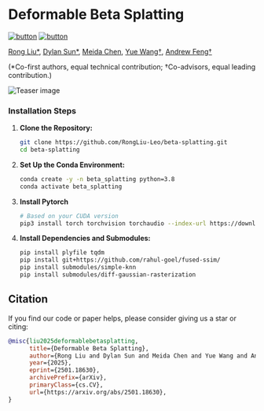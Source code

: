 # Deformable Beta Splatting

[![button](https://img.shields.io/badge/Project%20Website-orange?style=for-the-badge)](https://rongliu-leo.github.io/beta-splatting/)
[![button](https://img.shields.io/badge/Paper-blue?style=for-the-badge)](https://arxiv.org/abs/2501.18630)

<span class="author-block">
  <a href="https://rongliu-leo.github.io/">Rong Liu*</a>,
</span>
<span class="author-block">
  <a href=""> Dylan Sun*</a>,
</span>
<span class="author-block">
  <a href="https://www.linkedin.com/in/meida-chen-938a265b/"> Meida Chen</a>,
</span>
<span class="author-block">
  <a href="https://yuewang.xyz/"> Yue Wang†</a>,
</span>
<span class="author-block">
  <a href="https://scholar.google.com/citations?user=JKWxGfsAAAAJ&hl=en"> Andrew Feng†</a>
</span>

(*Co-first authors, equal technical contribution; †Co-advisors, equal leading contribution.)

![Teaser image](assets/teaser.png)



<!-- <section class="section" id="BibTeX">
  <div class="container is-max-desktop content">
    <h2 class="title">BibTeX</h2>
    <pre><code>@article{kheradmand20243d,
  title={3D Gaussian Splatting as Markov Chain Monte Carlo},
  author={Kheradmand, Shakiba and Rebain, Daniel and Sharma, Gopal and Sun, Weiwei and Tseng, Jeff and Isack, Hossam and Kar, Abhishek and Tagliasacchi, Andrea and Yi, Kwang Moo},
  journal={arXiv preprint arXiv:2404.09591},
  year={2024}
}</code></pre>
  </div>
</section>



## How to Install

<!-- This project is built on top of the [Original 3DGS code base](https://github.com/graphdeco-inria/gaussian-splatting) and has been tested only on Ubuntu 20.04. If you encounter any issues, please refer to the [Original 3DGS code base](https://github.com/graphdeco-inria/gaussian-splatting) for installation instructions. -->

### Installation Steps

1. **Clone the Repository:**
   ```sh
   git clone https://github.com/RongLiu-Leo/beta-splatting.git
   cd beta-splatting
   ```
1. **Set Up the Conda Environment:**
    ```sh
    conda create -y -n beta_splatting python=3.8
    conda activate beta_splatting
    ```
1. **Install Pytorch**
    ```sh
    # Based on your CUDA version
    pip3 install torch torchvision torchaudio --index-url https://download.pytorch.org/whl/cu118
    ```
1. **Install Dependencies and Submodules:**
    ```sh
    pip install plyfile tqdm
    pip install git+https://github.com/rahul-goel/fused-ssim/
    pip install submodules/simple-knn
    pip install submodules/diff-gaussian-rasterization
    ```

## Citation
If you find our code or paper helps, please consider giving us a star or citing:
```bibtex
@misc{liu2025deformablebetasplatting,
      title={Deformable Beta Splatting}, 
      author={Rong Liu and Dylan Sun and Meida Chen and Yue Wang and Andrew Feng},
      year={2025},
      eprint={2501.18630},
      archivePrefix={arXiv},
      primaryClass={cs.CV},
      url={https://arxiv.org/abs/2501.18630}, 
}
```